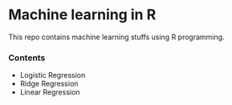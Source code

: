 # Machine learning in R

This repo contains machine learning stuffs using R programming.

### Contents

* Logistic Regression
* Ridge Regression
* Linear Regression
